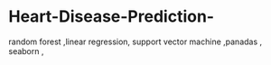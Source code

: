 # Heart-Disease-Prediction-
random forest ,linear regression, support  vector machine ,panadas , seaborn ,
